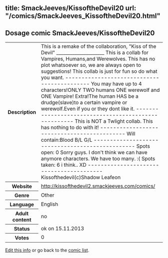 title: SmackJeeves/KissoftheDevil20
url: "/comics/SmackJeeves_KissoftheDevil20.html"
---
Dosage comic SmackJeeves/KissoftheDevil20
-----------------------------------------

<p id="msg"></p>
<script type="text/javascript">
if (window.location.search === '?edit_info_mail=sent_ok') {
  var elem = document.getElementById("msg");
  elem.innerHTML = 'Edited information sucessfully sent for review, which is usually done daily. Thanks!';
  elem.className = 'ok';
}
</script>
<table class="comicinfo">
<tr>
<th>Description</th><td>This is a remake of the collaboration, &quot;Kiss of the Devil&quot; _____________________ This is a collab for Vampires, Humans,and Werewolves. This has no plot whatsoever so, we are always open to suggestions! This collab is just for fun so do what you want. -------------------------------------------- You may have up to 4 characters!ONLY TWO humans ONE werewolf and ONE Vampire! Extra!The human HAS be a drudge(slave)to a certain vampire or werewolf.Even if you or they dont like it. ----------------------------------------------------- This is NOT a Twlight collab. This has nothing to do with it! -------------------------------------------- Will contain:Blood B/L G/L ------------------------------------------------- Spots open: 0 Sorry guys. I don't think we can have anymore characters. We have too many. :( Spots taken: 6 i think.. XD ----------------------------------------- Kissofthedevil(c)Shadow Leafeon</td>
</tr>
<tr>
<th>Website</th><td><a href="http://kissofthedevil2.smackjeeves.com/comics/">http://kissofthedevil2.smackjeeves.com/comics/</a></td>
</tr>
<tr>
<th>Genre</th><td>Other</td>
</tr>
<tr>
<th>Language</th><td>English</td>
</tr>
<tr>
<th>Adult content</th><td>no</td>
</tr>
<tr>
<th>Status</th><td>ok on 15.11.2013</td>
</tr>
<tr>
<th>Votes</th><td>0</td>
</tr>
</table>

[Edit this info](SmackJeeves_KissoftheDevil20_edit.html) or go back to the [comic list](../comic-index.html).
